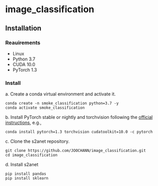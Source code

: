 # image_classification


## Installation

### Reauirements

- Linux
- Python 3.7
- CUDA 10.0
- PyTorch 1.3

### Install

a. Create a conda virtual environment and activate it.

```shell
conda create -n smoke_classification python=3.7 -y
conda activate smoke_classification
```
b. Install PyTorch stable or nightly and torchvision following the [official instructions](https://pytorch.org/), e.g.,

```shell
conda install pytorch=1.3 torchvision cudatoolkit=10.0 -c pytorch
```

c. Clone the s2anet repository.

```shell
git clone https://github.com/JOOCHANN/image_classification.git
cd image_classification
```

d. Install s2anet

```shell
pip install pandas
pip install sklearn
```
